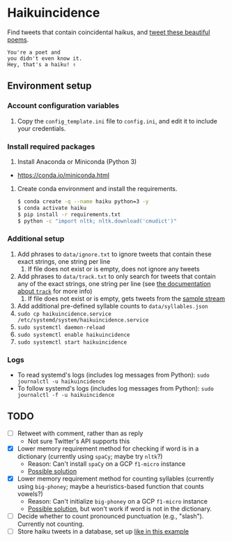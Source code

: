 # Haikuincidence

Find tweets that contain coincidental haikus, and [tweet these beautiful poems](https://twitter.com/haikuincidence).

```text
You're a poet and
you didn't even know it.
Hey, that's a haiku! ✌️
```

## Environment setup

### Account configuration variables

1. Copy the `config_template.ini` file to `config.ini`, and edit it to include your credentials.

### Install required packages

1. Install Anaconda or Miniconda (Python 3)

- https://conda.io/miniconda.html

1. Create conda environment and install the requirements.

    ```bash
    $ conda create -q --name haiku python=3 -y
    $ conda activate haiku
    $ pip install -r requirements.txt
    $ python -c "import nltk; nltk.download('cmudict')"
    ```

### Additional setup

1. Add phrases to `data/ignore.txt` to ignore tweets that contain these exact strings, one string per line
    1. If file does not exist or is empty, does not ignore any tweets
1. Add phrases to `data/track.txt` to only search for tweets that contain any of the exact strings, one string per line (see [the documentation about `track`](https://developer.twitter.com/en/docs/tweets/filter-realtime/guides/basic-stream-parameters) for more info)
    1. If file does not exist or is empty, gets tweets from the [sample stream](https://developer.twitter.com/en/docs/tweets/sample-realtime/api-reference/get-statuses-sample)
1. Add additional pre-defined syllable counts to `data/syllables.json`
1. `sudo cp haikuincidence.service /etc/systemd/system/haikuincidence.service`
1. `sudo systemctl daemon-reload`
1. `sudo systemctl enable haikuincidence`
1. `sudo systemctl start haikuincidence`

### Logs

- To read systemd's logs (includes log messages from Python): `sudo journalctl -u haikuincidence`
- To follow systemd's logs (includes log messages from Python): `sudo journalctl -f -u haikuincidence`

## TODO

- [ ] Retweet with comment, rather than as reply
    - Not sure Twitter's API supports this
- [x] Lower memory requirement method for checking if word is in a dictionary (currently using `spaCy`; maybe try `nltk`?)
    - Reason: Can't install `spaCy` on a GCP `f1-micro` instance
    - [Possible solution](https://stackoverflow.com/questions/3788870/how-to-check-if-a-word-is-an-english-word-with-python)
- [x] Lower memory requirement method for counting syllables (currently using `big-phoney`; maybe a heuristics-based function that counts vowels?)
    - Reason: Can't initialize `big-phoney` on a GCP `f1-micro` instance
    - [Possible solution](https://stackoverflow.com/questions/5513391/code-for-counting-the-number-of-syllables-in-the-words-in-a-file), but won't work if word is not in the dictionary.
- [ ] Decide whether to count pronounced punctuation (e.g., "slash"). Currently not counting.
- [ ] Store haiku tweets in a database, set up [like in this example](https://auth0.com/blog/sqlalchemy-orm-tutorial-for-python-developers/)
